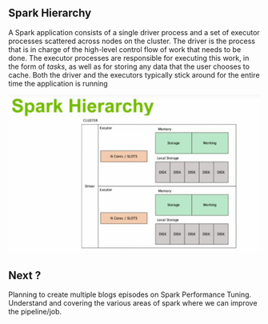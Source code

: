 ## Spark Hierarchy

A Spark application consists of a single driver process and a set of executor processes scattered across nodes on the cluster. The driver is the process that is in charge of the high-level control flow of work that needs to be done. The executor processes are responsible for executing this work, in the form of  _tasks_, as well as for storing any data that the user chooses to cache. Both the driver and the executors typically stick around for the entire time the application is running



![Spark](https://github.com/gurditsingh/blog/blob/gh-pages/_screenshots/spark_hierarchy.png?raw=true)



## Next ?

Planning to create multiple blogs episodes on Spark Performance Tuning. Understand and covering the various areas of spark where we can improve the pipeline/job.

<!--stackedit_data:
eyJoaXN0b3J5IjpbLTIwMDA3MjMwODQsLTczNjQ5MDIzMywtMT
c4NjYzNzIyOSwzMjk1ODgzNTYsMjA0NzY1NDQ0LC01ODU0MjM2
ODAsMjgyOTY0ODkwLC0xMzA2NjM1MjU4LC01MTcwNzA2MjUsLT
E4NTI2NTQxMDksLTE3ODE1MjMwNTIsODE5NDE2NTQ2LC0xMjEz
Nzc5MzA0LC0xMTc3ODk4MjAwLC0xNTkyNzc2ODM5LC0xMzM0Mj
czNTUwLC02MDEyMzI4MDQsLTk2MDI3MjAxNiw1NTI5MjUwMTMs
MTczMTQ5MTgyNV19
-->